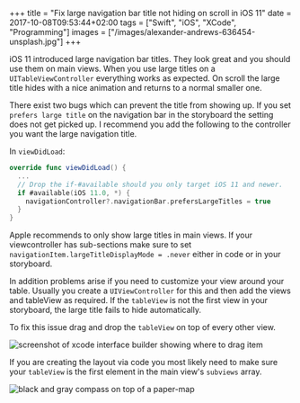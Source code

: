 +++
title = "Fix large navigation bar title not hiding on scroll in iOS 11"
date = 2017-10-08T09:53:44+02:00
tags = ["Swift", "iOS", "XCode", "Programming"]
images = ["/images/alexander-andrews-636454-unsplash.jpg"]
+++

iOS 11 introduced large navigation bar titles. They look great and you should use them on main views. When you use large titles on a ```UITableViewController``` everything works as expected. On scroll the large title hides with a nice animation and returns to a normal smaller one.<!--more-->

There exist two bugs which can prevent the title from showing up. If you set ```prefers large title``` on the navigation bar in the storyboard the setting does not get picked up. I recommend you add the following to the controller you want the large navigation title.

In ```viewDidLoad```:
```swift
override func viewDidLoad() {
  ...
  // Drop the if-#available should you only target iOS 11 and newer.
  if #available(iOS 11.0, *) {
    navigationController?.navigationBar.prefersLargeTitles = true
  }
}
```

Apple recommends to only show large titles in main views. If your viewcontroller has sub-sections make sure to set ```navigationItem.largeTitleDisplayMode = .never``` either in code or in your storyboard.


In addition problems arise if you need to customize your view around your table. Usually you create a ```UIViewController``` for this and then add the views and tableView as required.
If the ```tableView``` is not the first view in your storyboard, the large title fails to hide automatically.

To fix this issue drag and drop the ```tableView``` on top of every other view.

![screenshot of xcode interface builder showing where to drag item](/images/storyboard.png)

If you are creating the layout via code you most likely need to make sure your ```tableView``` is the first element in the main view's ```subviews``` array.

![black and gray compass on top of a paper-map](/images/alexander-andrews-636454-unsplash.jpg)
